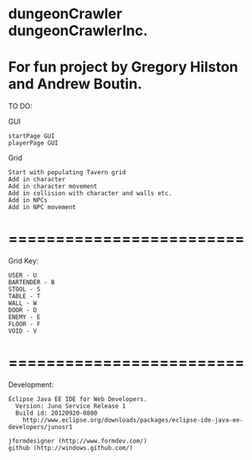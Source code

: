 
dungeonCrawler
dungeonCrawlerInc.
=========================
For fun project by Gregory Hilston and Andrew Boutin. 
=========================
TO DO:

  GUI
  
    startPage GUI
    playerPage GUI

  Grid
  
    Start with populating Tavern grid
    Add in character
    Add in character movement
    Add in collision with character and walls etc.
    Add in NPCs
    Add in NPC movement
  
=========================
=========================
Grid Key:

    USER - U
    BARTENDER - B
    STOOL - S
    TABLE - T
    WALL - W
    DOOR - D
    ENEMY - E
    FLOOR - F
    VOID - V
  
=========================
=========================

Development:
  
    Eclipse Java EE IDE for Web Developers.
      Version: Juno Service Release 1
      Build id: 20120920-0800
        http://www.eclipse.org/downloads/packages/eclipse-ide-java-ee-developers/junosr1
    
    jformdesigner (http://www.formdev.com/)
    github (http://windows.github.com/)
    
